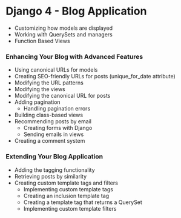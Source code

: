 # Django 4 - Blog Application
- Customizing how models are displayed
- Working with QuerySets and managers
- Function Based Views

### Enhancing Your Blog with Advanced Features
- Using canonical URLs for models
- Creating SEO-friendly URLs for posts (unique_for_date attribute)
- Modifying the URL patterns
- Modifying the views
- Modifying the canonical URL for posts
- Adding pagination
    - Handling pagination errors
- Building class-based views
- Recommending posts by email
    - Creating forms with Django
    - Sending emails in views
- Creating a comment system

### Extending Your Blog Application
 - Adding the tagging functionality
 - Retrieving posts by similarity
 - Creating custom template tags and filters
    - Implementing custom template tags
    - Creating an inclusion template tag
    - Creating a template tag that returns a QuerySet
    - Implementing custom template filters
